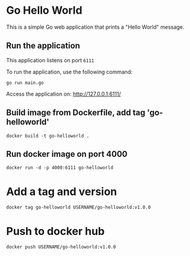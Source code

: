 # Go Hello World

This is a simple Go web application that prints a "Hello World" message.

## Run the application

This application listens on port `6111`

To run the application, use the following command:
```
go run main.go 
```

Access the application on: http://127.0.0.1:6111/

## Build image from Dockerfile, add tag 'go-helloworld'
```
docker build -t go-helloworld .
```

## Run docker image on port 4000
```
docker run -d -p 4000:6111 go-helloworld
```

# Add a tag and version
``
docker tag go-helloworld USERNAME/go-helloworld:v1.0.0
``

# Push to docker hub
``
docker push USERNAME/go-helloworld:v1.0.0
``